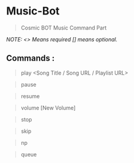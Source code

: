 # Music-Bot
> Cosmic BOT Music Command Part


*NOTE: <> Means required [] means optional.*

## Commands :
> play <Song Title / Song URL / Playlist URL>

> pause

> resume

> volume [New Volume]

> stop

> skip

> np

> queue


